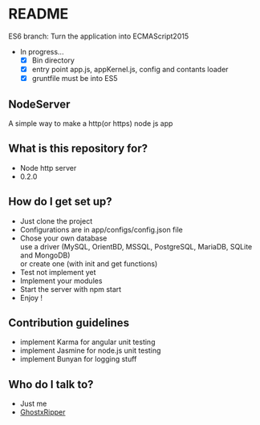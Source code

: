 # README

ES6 branch: Turn the application into ECMAScript2015

- In progress...  
  - [x] Bin directory
  - [x] entry point app.js, appKernel.js, config and contants loader
  - [x] gruntfile must be into ES5

## NodeServer

A simple way to make a http(or https) node js app

## What is this repository for?

- Node http server
- 0.2.0

## How do I get set up?

- Just clone the project
- Configurations are in app/configs/config.json file
- Chose your own database<br>
  use a driver (MySQL, OrientBD, MSSQL, PostgreSQL, MariaDB, SQLite and MongoDB)<br>
  or create one (with init and get functions)
- Test not implement yet
- Implement your modules
- Start the server with npm start
- Enjoy !

## Contribution guidelines

- implement Karma for angular unit testing
- implement Jasmine for node.js unit testing
- implement Bunyan for logging stuff

## Who do I talk to?

- Just me
- [GhostxRipper](mailto:yann_ams@icloud.com)
